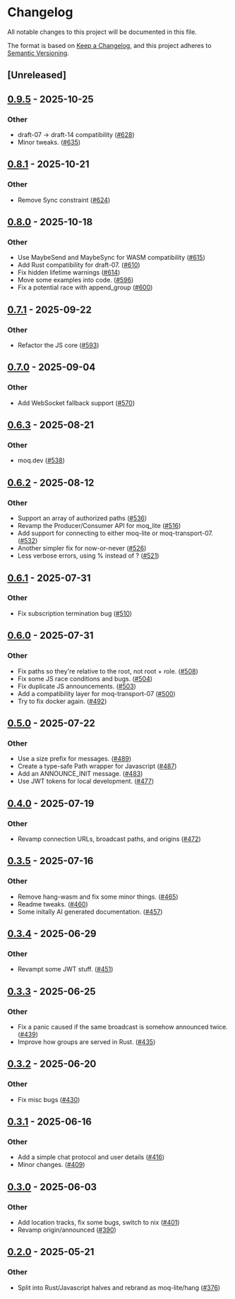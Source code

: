 # Changelog

All notable changes to this project will be documented in this file.

The format is based on [Keep a Changelog](https://keepachangelog.com/en/1.0.0/),
and this project adheres to [Semantic Versioning](https://semver.org/spec/v2.0.0.html).

## [Unreleased]

## [0.9.5](https://github.com/kixelated/moq/compare/moq-lite-v0.8.1...moq-lite-v0.9.5) - 2025-10-25

### Other

- draft-07 -> draft-14 compatibility ([#628](https://github.com/kixelated/moq/pull/628))
- Minor tweaks. ([#635](https://github.com/kixelated/moq/pull/635))

## [0.8.1](https://github.com/kixelated/moq/compare/moq-lite-v0.8.0...moq-lite-v0.8.1) - 2025-10-21

### Other

- Remove Sync constraint ([#624](https://github.com/kixelated/moq/pull/624))

## [0.8.0](https://github.com/kixelated/moq/compare/moq-lite-v0.7.1...moq-lite-v0.8.0) - 2025-10-18

### Other

- Use MaybeSend and MaybeSync for WASM compatibility ([#615](https://github.com/kixelated/moq/pull/615))
- Add Rust compatibility for draft-07. ([#610](https://github.com/kixelated/moq/pull/610))
- Fix hidden lifetime warnings ([#614](https://github.com/kixelated/moq/pull/614))
- Move some examples into code. ([#596](https://github.com/kixelated/moq/pull/596))
- Fix a potential race with append_group ([#600](https://github.com/kixelated/moq/pull/600))

## [0.7.1](https://github.com/kixelated/moq/compare/moq-lite-v0.7.0...moq-lite-v0.7.1) - 2025-09-22

### Other

- Refactor the JS core ([#593](https://github.com/kixelated/moq/pull/593))

## [0.7.0](https://github.com/kixelated/moq/compare/moq-lite-v0.6.3...moq-lite-v0.7.0) - 2025-09-04

### Other

- Add WebSocket fallback support ([#570](https://github.com/kixelated/moq/pull/570))

## [0.6.3](https://github.com/kixelated/moq/compare/moq-lite-v0.6.2...moq-lite-v0.6.3) - 2025-08-21

### Other

- moq.dev ([#538](https://github.com/kixelated/moq/pull/538))

## [0.6.2](https://github.com/kixelated/moq/compare/moq-lite-v0.6.1...moq-lite-v0.6.2) - 2025-08-12

### Other

- Support an array of authorized paths ([#536](https://github.com/kixelated/moq/pull/536))
- Revamp the Producer/Consumer API for moq_lite ([#516](https://github.com/kixelated/moq/pull/516))
- Add support for connecting to either moq-lite or moq-transport-07. ([#532](https://github.com/kixelated/moq/pull/532))
- Another simpler fix for now-or-never ([#526](https://github.com/kixelated/moq/pull/526))
- Less verbose errors, using % instead of ? ([#521](https://github.com/kixelated/moq/pull/521))

## [0.6.1](https://github.com/kixelated/moq/compare/moq-lite-v0.6.0...moq-lite-v0.6.1) - 2025-07-31

### Other

- Fix subscription termination bug ([#510](https://github.com/kixelated/moq/pull/510))

## [0.6.0](https://github.com/kixelated/moq/compare/moq-lite-v0.5.0...moq-lite-v0.6.0) - 2025-07-31

### Other

- Fix paths so they're relative to the root, not root + role. ([#508](https://github.com/kixelated/moq/pull/508))
- Fix some JS race conditions and bugs. ([#504](https://github.com/kixelated/moq/pull/504))
- Fix duplicate JS announcements. ([#503](https://github.com/kixelated/moq/pull/503))
- Add a compatibility layer for moq-transport-07 ([#500](https://github.com/kixelated/moq/pull/500))
- Try to fix docker again. ([#492](https://github.com/kixelated/moq/pull/492))

## [0.5.0](https://github.com/kixelated/moq/compare/moq-lite-v0.4.0...moq-lite-v0.5.0) - 2025-07-22

### Other

- Use a size prefix for messages. ([#489](https://github.com/kixelated/moq/pull/489))
- Create a type-safe Path wrapper for Javascript ([#487](https://github.com/kixelated/moq/pull/487))
- Add an ANNOUNCE_INIT message. ([#483](https://github.com/kixelated/moq/pull/483))
- Use JWT tokens for local development. ([#477](https://github.com/kixelated/moq/pull/477))

## [0.4.0](https://github.com/kixelated/moq/compare/moq-lite-v0.3.5...moq-lite-v0.4.0) - 2025-07-19

### Other

- Revamp connection URLs, broadcast paths, and origins ([#472](https://github.com/kixelated/moq/pull/472))

## [0.3.5](https://github.com/kixelated/moq/compare/moq-lite-v0.3.4...moq-lite-v0.3.5) - 2025-07-16

### Other

- Remove hang-wasm and fix some minor things. ([#465](https://github.com/kixelated/moq/pull/465))
- Readme tweaks. ([#460](https://github.com/kixelated/moq/pull/460))
- Some initally AI generated documentation. ([#457](https://github.com/kixelated/moq/pull/457))

## [0.3.4](https://github.com/kixelated/moq/compare/moq-lite-v0.3.3...moq-lite-v0.3.4) - 2025-06-29

### Other

- Revampt some JWT stuff. ([#451](https://github.com/kixelated/moq/pull/451))

## [0.3.3](https://github.com/kixelated/moq/compare/moq-lite-v0.3.2...moq-lite-v0.3.3) - 2025-06-25

### Other

- Fix a panic caused if the same broadcast is somehow announced twice. ([#439](https://github.com/kixelated/moq/pull/439))
- Improve how groups are served in Rust. ([#435](https://github.com/kixelated/moq/pull/435))

## [0.3.2](https://github.com/kixelated/moq/compare/moq-lite-v0.3.1...moq-lite-v0.3.2) - 2025-06-20

### Other

- Fix misc bugs ([#430](https://github.com/kixelated/moq/pull/430))

## [0.3.1](https://github.com/kixelated/moq/compare/moq-lite-v0.3.0...moq-lite-v0.3.1) - 2025-06-16

### Other

- Add a simple chat protocol and user details ([#416](https://github.com/kixelated/moq/pull/416))
- Minor changes. ([#409](https://github.com/kixelated/moq/pull/409))

## [0.3.0](https://github.com/kixelated/moq/compare/moq-lite-v0.2.0...moq-lite-v0.3.0) - 2025-06-03

### Other

- Add location tracks, fix some bugs, switch to nix ([#401](https://github.com/kixelated/moq/pull/401))
- Revamp origin/announced ([#390](https://github.com/kixelated/moq/pull/390))

## [0.2.0](https://github.com/kixelated/moq/compare/moq-lite-v0.1.0...moq-lite-v0.2.0) - 2025-05-21

### Other

- Split into Rust/Javascript halves and rebrand as moq-lite/hang ([#376](https://github.com/kixelated/moq/pull/376))

